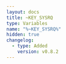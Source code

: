 ```yaml
---
layout: docs
title: ~KEY_SYSRQ
type: Variables
name: "%~KEY_SYSRQ%"
hidden: true
changelog:
  - type: Added
    version: v0.8.2
---
```

